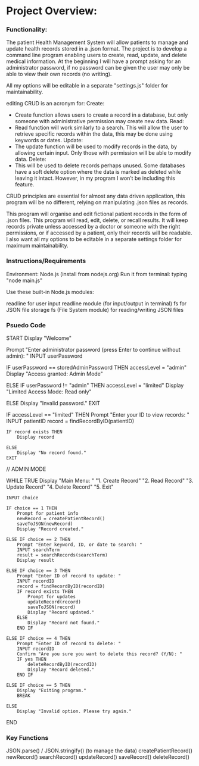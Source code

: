 # Project Overview:

### Functionality:
The patient Health Management System will allow patients to manage and update health records stored in a .json format. The project is to develop a command line program enabling users to create, read, update, and delete medical information. At the beginning I will have a prompt asking for an administrator password, if no password can be given the user may only be able to view their own records (no writing).

All my options will be editable in a separate "settings.js" folder for maintainability.

editing
CRUD is an acronym for:
Create:
-	Create function allows users to create a record in a database, but only someone with administrative permission may create new data.
Read:
-	Read function will work similarly to a search. This will allow the user to retrieve specific records within the data, this may be done using keywords or dates.
Update:
-	The update function will be used to modify records in the data, by allowing certain input. Only those with permission will be able to modify data.
Delete:
-	This will be used to delete records perhaps unused. Some databases have a soft delete option where the data is marked as deleted while leaving it intact. However, in my program I won’t be including this feature.

CRUD principles are essential for almost any data driven application, this program will be no different, relying on manipulating .json files as records.

This program will organise and edit fictional patient records in the form of .json files. This program will read, edit, delete, or recall results. It will keep records private unless accessed by a doctor or someone with the right permissions, or if accessed by a patient, only their records will be readable. I also want all my options to be editable in a separate settings folder for maximum maintainability.


### Instructions/Requirements

Environment: Node.js (install from nodejs.org)
Run it from terminal: typing "node main.js"

Use these built-in Node.js modules:

readline for user input
readline module (for input/output in terminal)
fs for JSON file storage
fs (File System module) for reading/writing JSON files



### Psuedo Code

START
Display "Welcome"

Prompt "Enter administrator password (press Enter to continue without admin): "
INPUT userPassword

IF userPassword == storedAdminPassword THEN
    accessLevel = "admin"
    Display "Access granted: Admin Mode"

ELSE IF userPassword != "admin" THEN
    accessLevel = "limited"
    Display "Limited Access Mode: Read only"

ELSE
    Display "Invalid password."
    EXIT


IF accessLevel == "limited" THEN
    Prompt "Enter your ID to view records: "
    INPUT patientID
    record = findRecordByID(patientID)
    
    IF record exists THEN
        Display record

    ELSE
        Display "No record found."
    EXIT


// ADMIN MODE

WHILE TRUE
    Display 
    "Main Menu: "
    "1. Create Record"
    "2. Read Record"
    "3. Update Record"
    "4. Delete Record"
    "5. Exit"

    INPUT choice

    IF choice == 1 THEN
        Prompt for patient info
        newRecord = createPatientRecord()
        saveToJSON(newRecord)
        Display "Record created."

    ELSE IF choice == 2 THEN
        Prompt "Enter keyword, ID, or date to search: "
        INPUT searchTerm
        result = searchRecords(searchTerm)
        Display result

    ELSE IF choice == 3 THEN
        Prompt "Enter ID of record to update: "
        INPUT recordID
        record = findRecordByID(recordID)
        IF record exists THEN
            Prompt for updates
            updateRecord(record)
            saveToJSON(record)
            Display "Record updated."
        ELSE
            Display "Record not found."
        END IF

    ELSE IF choice == 4 THEN
        Prompt "Enter ID of record to delete: "
        INPUT recordID
        Confirm "Are you sure you want to delete this record? (Y/N): "
        IF yes THEN
            deleteRecordByID(recordID)
            Display "Record deleted."
        END IF

    ELSE IF choice == 5 THEN
        Display "Exiting program."
        BREAK

    ELSE
        Display "Invalid option. Please try again."
   
END


### Key Functions

JSON.parse() / JSON.stringify() (to manage the data)
createPatientRecord()
newRecord()
searchRecord()
updateRecord()
saveRecord()
deleteRecord()